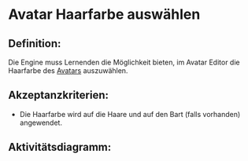 # Avatar Haarfarbe auswählen


## Definition:

Die Engine muss Lernenden die Möglichkeit bieten, im Avatar Editor die Haarfarbe des [Avatars](Avatar-GE.md) auszuwählen.


## Akzeptanzkriterien:

- Die Haarfarbe wird auf die Haare und auf den Bart (falls vorhanden) angewendet. 


## Aktivitätsdiagramm:


